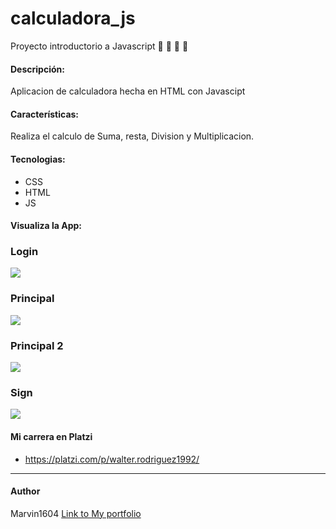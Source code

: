 # calculadora_js
Proyecto introductorio a Javascript
📝 💚  🐍  🚀

#### Descripción:
Aplicacion de calculadora hecha en HTML con Javascipt

#### Características: 
Realiza el calculo de Suma, resta, Division y Multiplicacion.
#### Tecnologias:
- CSS
- HTML
- JS

#### Visualiza la App:

### Login
![](https://github.com/marvin1604/easy-notes/blob/main/app/static/images/log.JPG)
### Principal
![](https://github.com/marvin1604/easy-notes/blob/main/app/static/images/principal1.JPG)
### Principal 2
![](https://github.com/marvin1604/easy-notes/blob/main/app/static/images/principal2.JPG)
### Sign
![](https://github.com/marvin1604/easy-notes/blob/main/app/static/images/register.JPG)

#### Mi carrera en Platzi
- https://platzi.com/p/walter.rodriguez1992/

------------
#### Author
Marvin1604
[Link to My portfolio](https://marvin1604.github.io/portafolio/)<br>